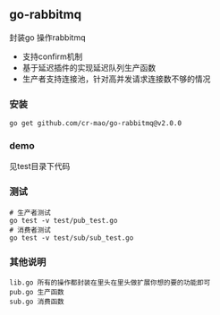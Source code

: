 ## go-rabbitmq

封装go 操作rabbitmq
- 支持confirm机制 
- 基于延迟插件的实现延迟队列生产函数
- 生产者支持连接池，针对高并发请求连接数不够的情况



### 安装

```shell
go get github.com/cr-mao/go-rabbitmq@v2.0.0
```



### demo
见test目录下代码 



### 测试
```test
# 生产者测试
go test -v test/pub_test.go
# 消费者测试
go test -v test/sub/sub_test.go
```


### 其他说明
```text
lib.go 所有的操作都封装在里头在里头做扩展你想的要的功能即可
pub.go 生产函数
sub.go 消费函数
```


